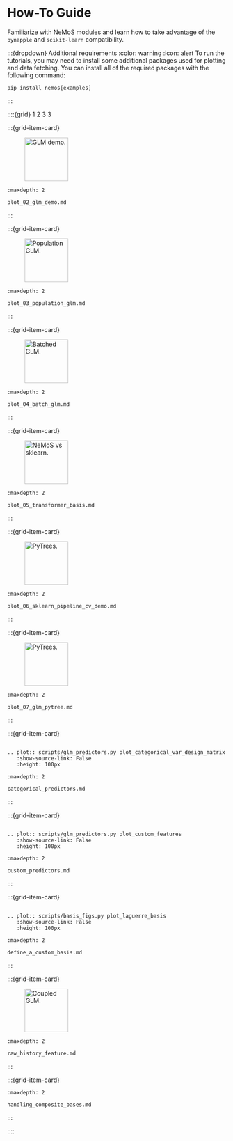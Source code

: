 
# How-To Guide

Familiarize with NeMoS modules and learn how to take advantage of the `pynapple` and `scikit-learn` compatibility.

:::{dropdown} Additional requirements
:color: warning
:icon: alert
To run the tutorials, you may need to install some additional packages used for plotting and data fetching.
You can install all of the required packages with the following command:
```
pip install nemos[examples]
```
:::


::::{grid} 1 2 3 3

:::{grid-item-card}

<figure>
<img src="../_static/thumbnails/how_to_guide/plot_02_glm_demo.svg" style="height: 100px", alt="GLM demo."/>
</figure>

```{toctree}
:maxdepth: 2

plot_02_glm_demo.md
```
:::

:::{grid-item-card}

<figure>
<img src="../_static/thumbnails/how_to_guide/plot_03_population_glm.svg" style="height: 100px", alt="Population GLM."/>
</figure>

```{toctree}
:maxdepth: 2

plot_03_population_glm.md
```
:::

:::{grid-item-card}

<figure>
<img src="../_static/thumbnails/how_to_guide/plot_04_batch_glm.svg" style="height: 100px", alt="Batched GLM."/>
</figure>

```{toctree}
:maxdepth: 2

plot_04_batch_glm.md
```
:::

:::{grid-item-card}

<figure>
<img src="../_static/nemos_sklearn.svg" style="height: 100px", alt="NeMoS vs sklearn."/>
</figure>

```{toctree}
:maxdepth: 2

plot_05_transformer_basis.md
```
:::

:::{grid-item-card}

<figure>
<a href="plot_06_sklearn_pipeline_cv_demo.html">
<img src="../_static/thumbnails/how_to_guide/plot_06_sklearn_pipeline_cv_demo.svg" style="height: 100px", alt="PyTrees."/>
</a>
</figure>

```{toctree}
:maxdepth: 2

plot_06_sklearn_pipeline_cv_demo.md
```

:::

:::{grid-item-card}

<figure>
<a href="plot_07_glm_pytree.html">
<img src="../_static/thumbnails/how_to_guide/plot_07_glm_pytree.svg" style="height: 100px", alt="PyTrees."/>
</a>
</figure>

```{toctree}
:maxdepth: 2

plot_07_glm_pytree.md
```

:::

:::{grid-item-card}

```{eval-rst}
 
.. plot:: scripts/glm_predictors.py plot_categorical_var_design_matrix
   :show-source-link: False
   :height: 100px

```

```{toctree}
:maxdepth: 2

categorical_predictors.md
```

:::

:::{grid-item-card}

```{eval-rst}

.. plot:: scripts/glm_predictors.py plot_custom_features
   :show-source-link: False
   :height: 100px
```

```{toctree}
:maxdepth: 2

custom_predictors.md
```

:::

:::{grid-item-card}

```{eval-rst}

.. plot:: scripts/basis_figs.py plot_laguerre_basis
   :show-source-link: False
   :height: 100px
```

```{toctree}
:maxdepth: 2

define_a_custom_basis.md
```

:::

:::{grid-item-card}

<figure>
<a href="raw_history_feature.html">
<img src="../_static/glm_population_scheme.svg" style="height: 100px", alt="Coupled GLM."/>
</a>
</figure>

```{toctree}
:maxdepth: 2

raw_history_feature.md
```

:::

:::{grid-item-card}


```{toctree}
:maxdepth: 2

handling_composite_bases.md
```

:::

::::
